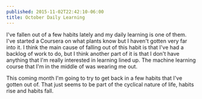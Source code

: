 ```yaml
---
published: 2015-11-02T22:42:10-06:00
title: October Daily Learning
---
```

I've fallen out of a few habits lately and my daily learning is one of them. I've started a Coursera on what plants know but I haven't gotten very far into it. I think the main cause of falling out of this habit is that I've had a backlog of work to do, but I think another part of it is that I don't have anything that I'm really interested in learning lined up. The machine learning course that I'm in the middle of was wearing me out.

This coming month I'm going to try to get back in a few habits that I've gotten out of. That just seems to be part of the cyclical nature of life, habits rise and habits fall.